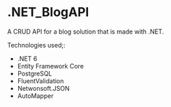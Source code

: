 # .NET_BlogAPI

A CRUD API for a blog solution that is made with .NET.

Technologies used;:
* .NET 6
* Entity Framework Core
* PostgreSQL
* FluentValidation
* Netwonsoft.JSON
* AutoMapper
